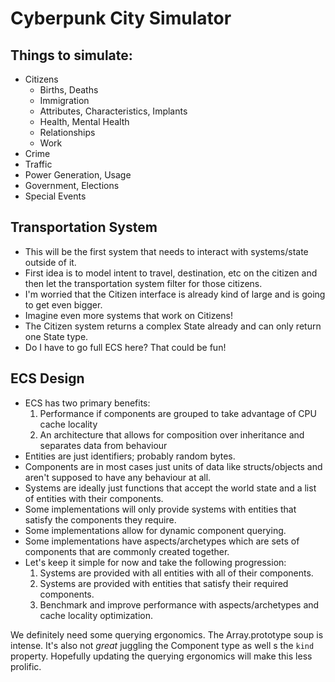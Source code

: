 # Cyberpunk City Simulator

## Things to simulate:

- Citizens
  - Births, Deaths
  - Immigration
  - Attributes, Characteristics, Implants
  - Health, Mental Health
  - Relationships
  - Work
- Crime
- Traffic
- Power Generation, Usage
- Government, Elections
- Special Events

## Transportation System

- This will be the first system that needs to interact with systems/state outside of it.
- First idea is to model intent to travel, destination, etc on the citizen and then let the transportation system filter for those citizens.
- I'm worried that the Citizen interface is already kind of large and is going to get even bigger.
- Imagine even more systems that work on Citizens!
- The Citizen system returns a complex State already and can only return one State type.
- Do I have to go full ECS here? That could be fun!

## ECS Design

- ECS has two primary benefits:
  1. Performance if components are grouped to take advantage of CPU cache locality
  2. An architecture that allows for composition over inheritance and separates data from behaviour
- Entities are just identifiers; probably random bytes.
- Components are in most cases just units of data like structs/objects and aren't supposed to have any behaviour at all.
- Systems are ideally just functions that accept the world state and a list of entities with their components.
- Some implementations will only provide systems with entities that satisfy the components they require.
- Some implementations allow for dynamic component querying.
- Some implementations have aspects/archetypes which are sets of components that are commonly created together.
- Let's keep it simple for now and take the following progression:
  1. Systems are provided with all entities with all of their components.
  2. Systems are provided with entities that satisfy their required components.
  3. Benchmark and improve performance with aspects/archetypes and cache locality optimization.

We definitely need some querying ergonomics. The Array.prototype soup is intense. 
It's also not _great_ juggling the Component type as well s the `kind` property. Hopefully updating the querying ergonomics will make this less prolific.